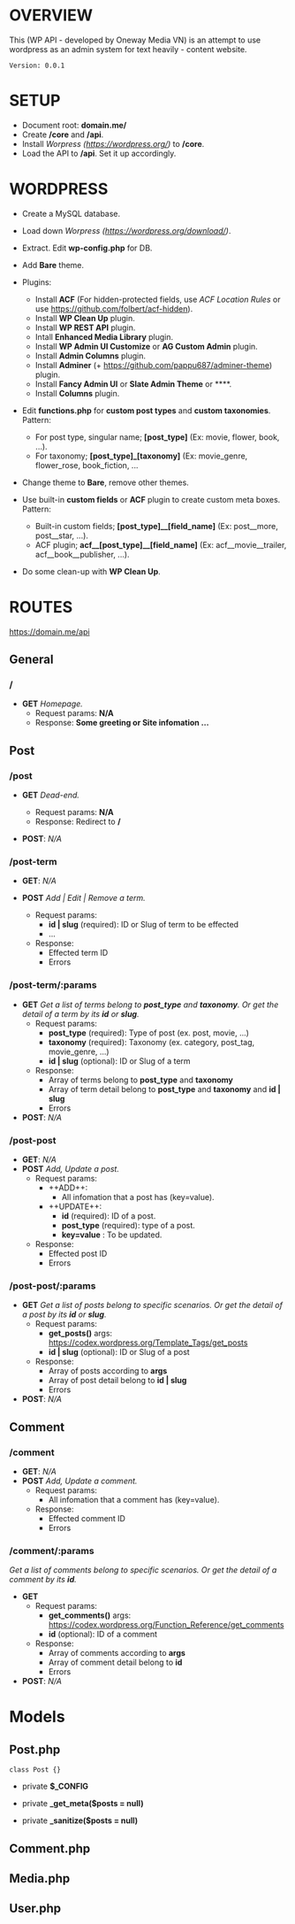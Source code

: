 # OVERVIEW
This (WP API - developed by Oneway Media VN) is an attempt to use wordpress as an admin system for text heavily - content website.

	Version: 0.0.1

# SETUP
- Document root: **domain.me/**
- Create **/core** and **/api**.
- Install *Worpress (https://wordpress.org/)* to **/core**.
- Load the API to **/api**. Set it up accordingly.

# WORDPRESS
- Create a MySQL database.
- Load down *Worpress (https://wordpress.org/download/)*.
- Extract. Edit **wp-config.php** for DB.
- Add **Bare** theme.
- Plugins:
	- Install **ACF** (For hidden-protected fields, use *ACF Location Rules* or use https://github.com/folbert/acf-hidden).
	- Install **WP Clean Up** plugin.
	- Install **WP REST API** plugin.
	- Intall **Enhanced Media Library** plugin.
	- Install **WP Admin UI Customize** or **AG Custom Admin** plugin.
	- Install **Admin Columns** plugin.
	- Install **Adminer** (+ https://github.com/pappu687/adminer-theme) plugin.
	- Install **Fancy Admin UI** or **Slate Admin Theme** or ****.
	- Install **Columns** plugin.

- Edit **functions.php** for **custom post types** and **custom taxonomies**. Pattern:
	+ For post type, singular name; **[post_type]** (Ex: movie, flower, book, ...).
	+ For taxonomy; **[post\_type]_[taxonomy]** (Ex: movie_genre, flower_rose, book_fiction, ...
- Change theme to **Bare**, remove other themes.
- Use built-in **custom fields** or **ACF** plugin to create custom meta boxes. Pattern:
	+ Built-in custom fields; **[post\_type]__[field_name]** (Ex: post\__more, post\__star, ...).
	+ ACF plugin; **acf\_\_[post\_type]\_\_[field\_name]** (Ex: acf\__movie\__trailer, acf\__book\__publisher, ...).
- Do some clean-up with **WP Clean Up**.

# ROUTES
https://domain.me/api

## General
### /
- **GET**
*Homepage.*
	- Request params: **N/A**
	- Response: **Some greeting or Site infomation ...**

## Post

### /post
- **GET**
*Dead-end.*

    - Request params: **N/A**
    - Response: Redirect to **/**
- **POST**: *N/A*

### /post-term
- **GET**: *N/A*
- **POST**
*Add | Edit | Remove a term.*

	- Request params:
		- **id | slug** (required): ID or Slug of term to be effected
		- ...
	- Response:
		- Effected term ID
		- Errors

### /post-term/:params
- **GET**
*Get a list of terms belong to **post_type** and **taxonomy**. Or get the detail of a term by its **id** or **slug**.*
    - Request params:
    	- **post_type** (required): Type of post (ex. post, movie, ...)
    	- **taxonomy** (required): Taxonomy (ex. category, post_tag, movie_genre, ...)
    	- **id | slug** (optional): ID or Slug of a term
    - Response:
    	- Array of terms belong to **post_type** and **taxonomy**
    	- Array of term detail belong to **post_type** and **taxonomy** and **id | slug**
    	- Errors
- **POST**: *N/A*

### /post-post
- **GET**: *N/A*
- **POST**
*Add, Update a post.*
	- Request params:
		- ++ADD++:
			- All infomation that a post has (key=value).
		- ++UPDATE++:
			- **id** (required): ID of a post.
			- **post_type** (required): type of a post.
			- **key=value** : To be updated.
	- Response:
		- Effected post ID
		- Errors

### /post-post/:params
- **GET**
*Get a list of posts belong to specific scenarios. Or get the detail of a post by its **id** or **slug**.*
	- Request params:
		- **get_posts()** args: https://codex.wordpress.org/Template_Tags/get_posts
		- **id | slug** (optional): ID or Slug of a post
	- Response:
		- Array of posts according to **args**
		- Array of post detail belong to **id | slug**
		- Errors
- **POST**: *N/A*

## Comment

### /comment
- **GET**: *N/A*
- **POST**
*Add, Update a comment.*
	- Request params:
		- All infomation that a comment has (key=value).
	- Response:
		- Effected comment ID
		- Errors

### /comment/:params
*Get a list of comments belong to specific scenarios. Or get the detail of a comment by its **id**.*
- **GET**
	- Request params:
		- **get_comments()** args: https://codex.wordpress.org/Function_Reference/get_comments
		- **id** (optional): ID of a comment
	- Response:
		- Array of comments according to **args**
		- Array of comment detail belong to **id**
		- Errors
- **POST**: *N/A*


# Models
## Post.php

	class Post {}

- private **$_CONFIG**

- private **_get_meta($posts = null)**

- private **_sanitize($posts = null)**

## Comment.php

## Media.php

## User.php